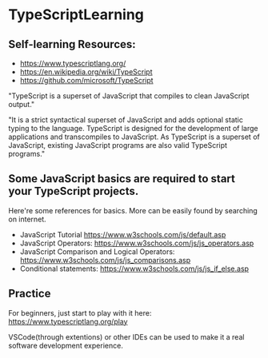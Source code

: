 # TypeScriptLearning

## Self-learning Resources: 
- https://www.typescriptlang.org/
- https://en.wikipedia.org/wiki/TypeScript
- https://github.com/microsoft/TypeScript

"TypeScript is a superset of JavaScript that compiles to clean JavaScript output."

"It is a strict syntactical superset of JavaScript and adds optional static typing to the language. TypeScript is designed for the development of large applications and transcompiles to JavaScript. As TypeScript is a superset of JavaScript, existing JavaScript programs are also valid TypeScript programs."


## Some JavaScript basics are required to start your TypeScript projects. 
Here're some references for basics. More can be easily found by searching on internet.
- JavaScript Tutorial https://www.w3schools.com/js/default.asp
- JavaScript Operators: https://www.w3schools.com/js/js_operators.asp
- JavaScript Comparison and Logical Operators:  https://www.w3schools.com/js/js_comparisons.asp
- Conditional statements: https://www.w3schools.com/js/js_if_else.asp


## Practice
For beginners, just start to play with it here: https://www.typescriptlang.org/play

VSCode(through extentions) or other IDEs can be used to make it a real software development experience. 
